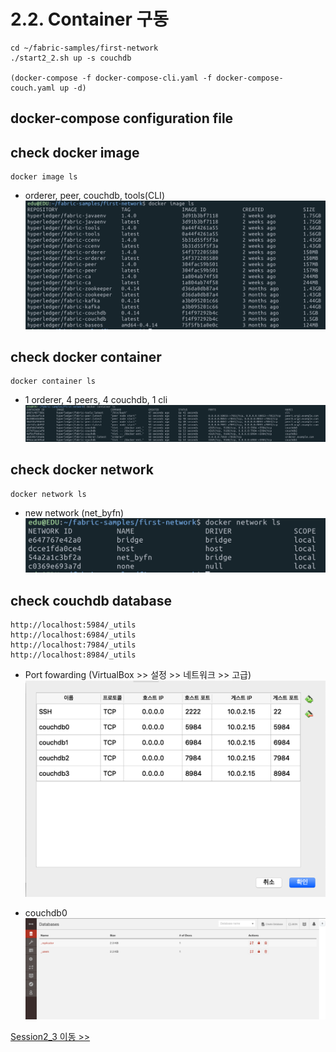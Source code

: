 # 2.2. Container 구동
```shell
cd ~/fabric-samples/first-network
./start2_2.sh up -s couchdb

(docker-compose -f docker-compose-cli.yaml -f docker-compose-couch.yaml up -d)
```

## docker-compose configuration file 

## check docker image
```shell
docker image ls
```
* orderer, peer, couchdb, tools(CLI)
![](https://github.com/skblockedu/edu19/blob/master/images/Session2_2_1.png)

## check docker container
```shell
docker container ls
```
* 1 orderer, 4 peers, 4 couchdb, 1 cli
![](https://github.com/skblockedu/edu19/blob/master/images/Session2_2_2.png)

## check docker network
```shell
docker network ls
```
* new network (net_byfn)
![](https://github.com/skblockedu/edu19/blob/master/images/Session2_2_3.png)

## check couchdb database
```
http://localhost:5984/_utils 
http://localhost:6984/_utils
http://localhost:7984/_utils
http://localhost:8984/_utils
```
* Port fowarding (VirtualBox >> 설정 >> 네트워크 >> 고급)
![](https://github.com/skblockedu/edu19/blob/master/images/Session2_2_4.png)

* couchdb0 
![](https://github.com/skblockedu/edu19/blob/master/images/Session2_2_5.png)

[Session2_3 이동 >>](https://github.com/skblockedu/edu19/blob/master/Session2_3.md)
